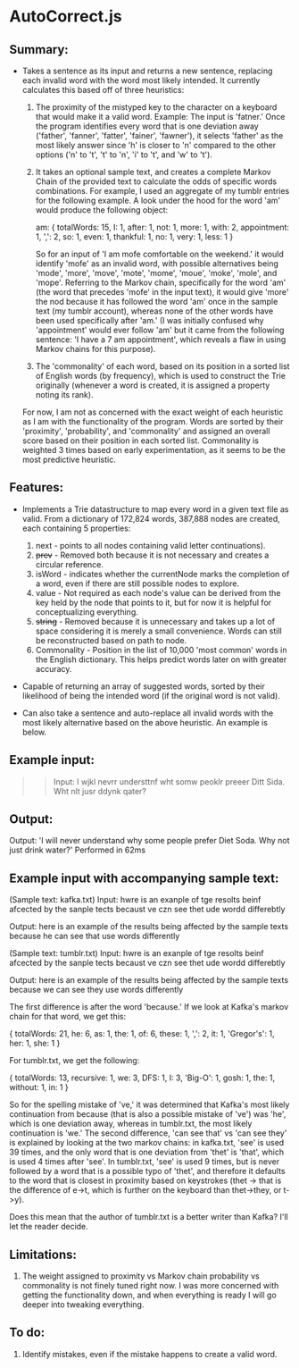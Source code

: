 # AutoCorrect.js

## Summary: 

- Takes a sentence as its input and returns a new sentence, replacing each invalid word with the word most likely intended. It currently calculates this based off of three heuristics:
    1) The proximity of the mistyped key to the character on a keyboard that would make it a valid word. Example: The input is 'fatner.' Once the program identifies every word that is one deviation away ('father', 'fanner', 'fatter', 'fainer', 'fawner'), it selects 'father' as the most likely answer since 'h' is closer to 'n' compared to the other options ('n' to 't', 't' to 'n', 'i' to 't', and 'w' to 't').
    2) It takes an optional sample text, and creates a complete Markov Chain of the provided text to calculate the odds of specific words combinations. For example, I used an aggregate of my tumblr entries for the following example. A look under the hood for the word 'am' would produce the following object:

        am: { 
        totalWords: 15,
        I: 1,
        after: 1,
        not: 1,
        more: 1,
        with: 2,
        appointment: 1,
        ',': 2,
        so: 1,
        even: 1,
        thankful: 1,
        no: 1,
        very: 1,
        less: 1 
        }

        So for an input of 'I am mofe comfortable on the weekend.' it would identify 'mofe' as an invalid word, with possible alternatives being 'mode', 'more', 'move', 'mote', 'mome', 'moue', 'moke', 'mole', and 'mope'. Referring to the Markov chain, specifically for the word 'am' (the word that precedes 'mofe' in the input text), it would give 'more' the nod because it has followed the word 'am' once in the sample text (my tumblr account), whereas none of the other words have been used specifically after 'am.' (I was initially confused why 'appointment' would ever follow 'am' but it came from the following sentence: 'I have a 7 am appointment', which reveals a flaw in using Markov chains for this purpose).

    3) The 'commonality' of each word, based on its position in a sorted list of English words (by frequency), which is used to construct the Trie originally (whenever a word is created, it is assigned a property noting its rank).

  For now, I am not as concerned with the exact weight of each heuristic as I am with the functionality of the program. Words are sorted by their 'proximity', 'probability', and 'commonality' and assigned an overall score based on their position in each sorted list. Commonality is weighted 3 times based on early experimentation, as it seems to be the most predictive heuristic.

## Features:
- Implements a Trie datastructure to map every word in a given text file as valid. From a dictionary of 172,824 words, 387,888 nodes are created, each containing 5 properties: 
    1) next - points to all nodes containing valid letter continuations).
    2) ~~prev~~ - Removed both because it is not necessary and creates a circular reference.
    3) isWord - indicates whether the currentNode marks the completion of a word, even if there are still possible nodes to explore.
    4) value - Not required as each node's value can be derived from the key held by the node that points to it, but for now it is helpful for conceptualizing everything.
    5) ~~string~~ - Removed because it is unnecessary and takes up a lot of space considering it is merely a small convenience. Words can still be reconstructed based on path to node.
    6) Commonality - Position in the list of 10,000 'most common' words in the English dictionary. This helps predict words later on with greater accuracy.

- Capable of returning an array of suggested words, sorted by their likelihood of being the intended word (if the original word is not valid).
- Can also take a sentence and auto-replace all invalid words with the most likely alternative based on the above heuristic. An example is below.

## Example input:

>>Input: I wjkl nevrr understtnf wht somw peoklr preeer Ditt Sida. Wht nlt jusr ddynk qater?

## Output:


Output: 'I will never understand why some people prefer Diet Soda. Why not just drink water?'
Performed in 62ms

## Example input with accompanying sample text:

(Sample text: kafka.txt)
Input: hwre is an exanple of tge resolts beinf afcected by the sanple tects becaust ve czn see thet ude wordd differebtly

Output: here is an example of the results being affected by the sample texts because he can see that use words differently

(Sample text: tumblr.txt)
Input: hwre is an exanple of tge resolts beinf afcected by the sanple tects becaust ve czn see thet ude wordd differebtly

Output: here is an example of the results being affected by the sample texts because we can see they use words differently

The first difference is after the word 'because.' If we look at Kafka's markov chain for that word, we get this:

{ totalWords: 21,
  he: 6,
  as: 1,
  the: 1,
  of: 6,
  these: 1,
  ',': 2,
  it: 1,
  'Gregor\'s': 1,
  her: 1,
  she: 1 }

For tumblr.txt, we get the following:

{ totalWords: 13,
  recursive: 1,
  we: 3,
  DFS: 1,
  I: 3,
  'Big-O': 1,
  gosh: 1,
  the: 1,
  without: 1,
  in: 1 }

So for the spelling mistake of 've,' it was determined that Kafka's most likely continuation from because (that is also a possible mistake of 've') was 'he', which is one deviation away, whereas in tumblr.txt, the most likely continuation is 'we.' The second difference, 'can see that' vs 'can see they' is explained by looking at the two markov chains: in kafka.txt, 'see' is used 39 times, and the only word that is one deviation from 'thet' is 'that', which is used 4 times after 'see'. In tumblr.txt, 'see' is used 9 times, but is never followed by a word that is a possible typo of 'thet', and therefore it defaults to the word that is closest in proximity based on keystrokes (thet -> that is the difference of e->t, which is further on the keyboard than thet->they, or t->y).

Does this mean that the author of tumblr.txt is a better writer than Kafka? I'll let the reader decide. 

## Limitations:

1) The weight assigned to proximity vs Markov chain probability vs commonality is not finely tuned right now. I was more concerned with getting the functionality down, and when everything is ready I will go deeper into tweaking everything.

## To do:

1) Identify mistakes, even if the mistake happens to create a valid word.

